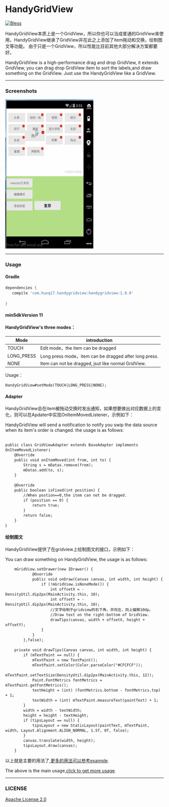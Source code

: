 # HandyGridView

[![Bless](https://cdn.rawgit.com/LunaGao/BlessYourCodeTag/master/tags/god.svg)](http://lunagao.github.io/BlessYourCodeTag/)

HandyGridView本质上是一个GridView，所以你也可以当成普通的GridView来使用，HandyGridView继承了GridView并在此之上添加了item拖动和交换，绘制图文等功能。
由于只是一个GridView，所以性能比目前其他大部分解决方案都要好。

HandyGridView is a high-performance drag and drop GridView, it extends GridView, you can drag drop GridView item to sort the labels,and draw something on the GridView. Just use the HandyGridView like a GridView.

---

### Screenshots

 <img src="art/art.gif" width="280" height="475" />

---
### Usage

#### Gradle

```groovy
dependencies {
   compile 'com.huxq17.handygridview:handygridview:1.0.0'

}
```

#### minSdkVersion 11

#### HandyGridView's three modes：

Mode | introduction
---|---
TOUCH | Edit mode，the item can be dragged
LONG_PRESS | Long press mode，item can be dragged after long press.
NONE | Item can not be dragged, jsut like normal GridView.

Usage：

```
HandyGridView#setMode(TOUCH|LONG_PRESS|NONE);

```

#### Adapter

HandyGridView会在item被拖动交换时发出通知，如果想要做出对应数据上的变化，则可以在Apdater中实现OnItemMovedListener，示例如下：

HandyGridView will send a notification to notify you swip the data source when its item's order is changed. the usage is as follows:

```

public class GridViewAdapter extends BaseAdapter implements OnItemMovedListener｛
    @Override
    public void onItemMoved(int from, int to) {
        String s = mDatas.remove(from);
        mDatas.add(to, s);
    }

    @Override
    public boolean isFixed(int position) {
        //When postion==0,the item can not be dragged.
        if (position == 0) {
            return true;
        }
        return false;
    }
｝
```

#### 绘制图文
HandyGridView提供了在gridview上绘制图文的接口，示例如下：

You can draw something on HandyGridView, the usage is as follows:

```
    mGridView.setDrawer(new IDrawer() {
            @Override
            public void onDraw(Canvas canvas, int width, int height) {
                if (!mGridView.isNoneMode()) {
                    int offsetX = -DensityUtil.dip2px(MainActivity.this, 10);
                    int offsetY = -DensityUtil.dip2px(MainActivity.this, 10);
                    //文字绘制于gridview的右下角，并向左，向上偏移10dp。
                    //Draw text on the right-bottom of GridView.
                    drawTips(canvas, width + offsetX, height + offsetY);
                }
            }
        },false);

    private void drawTips(Canvas canvas, int width, int height) {
        if (mTextPaint == null) {
            mTextPaint = new TextPaint();
            mTextPaint.setColor(Color.parseColor("#CFCFCF"));
            mTextPaint.setTextSize(DensityUtil.dip2px(MainActivity.this, 12));
            Paint.FontMetrics fontMetrics = mTextPaint.getFontMetrics();
            textHeight = (int) (fontMetrics.bottom - fontMetrics.top) + 1;
            textWidth = (int) mTextPaint.measureText(paintText) + 1;
        }
        width = width - textWidth;
        height = height - textHeight;
        if (tipsLayout == null) {
            tipsLayout = new StaticLayout(paintText, mTextPaint, width, Layout.Alignment.ALIGN_NORMAL, 1.5f, 0f, false);
        }
        canvas.translate(width, height);
        tipsLayout.draw(canvas);
    }

```


以上就是主要的用法了,[更多的用法可以参考example](https://github.com/huxq17/HandyGridView/blob/master/app/src/main/java/com/handygridview/example/MainActivity.java).

The above is the main usage,[click to get more  usage](https://github.com/huxq17/HandyGridView/blob/master/app/src/main/java/com/handygridview/example/MainActivity.java).



---

### LICENSE

[Apache License 2.0](LICENSE)




